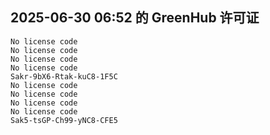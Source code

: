 ## 2025-06-30 06:52 的 GreenHub 许可证
```
No license code
No license code
No license code
No license code
Sakr-9bX6-Rtak-kuC8-1F5C
No license code
No license code
No license code
No license code
Sak5-tsGP-Ch99-yNC8-CFE5
```
